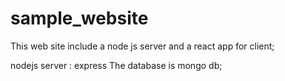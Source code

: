 # sample_website

This web site include a node js server and a react app for client;

nodejs server : 
    express
The database is mongo db;